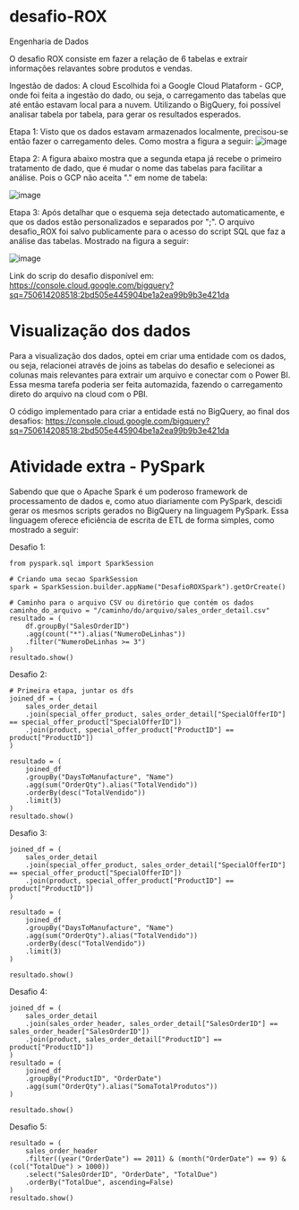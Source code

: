 # desafio-ROX
Engenharia de Dados

O desafio ROX consiste em fazer a relação de 6 tabelas e extrair informações relavantes sobre produtos e vendas. 

Ingestão de dados: 
A cloud Escolhida foi a Google Cloud Plataform - GCP, onde foi feita a ingestão do dado, ou seja, o carregamento das tabelas que até então estavam local para a nuvem.
Utilizando o BigQuery, foi possível analisar tabela por tabela, para gerar os resultados esperados. 

Etapa 1: Visto que os dados estavam armazenados localmente, precisou-se então fazer o carregamento deles. Como mostra a figura a seguir:
![image](https://github.com/eldertaveira/desafio-ROX/assets/142034363/4c4b7bb1-4aab-4eb8-9f40-943ed4c226f5)

Etapa 2: A figura abaixo mostra que a segunda etapa já recebe o primeiro tratamento de dado, que é mudar o nome das tabelas para facilitar a análise. Pois o GCP não aceita "." em nome de tabela:

![image](https://github.com/eldertaveira/desafio-ROX/assets/142034363/8acd1144-6641-4c4d-a6f5-7a7d1401c104)

Etapa 3: Após detalhar que o esquema seja detectado automaticamente, e que os dados estão personalizados e separados por ";". O arquivo desafio_ROX foi salvo publicamente para o acesso do script SQL que faz a análise das tabelas. Mostrado na figura a seguir:

![image](https://github.com/eldertaveira/desafio-ROX/assets/142034363/c6f656bd-288a-4f4c-88d1-8b9426a360b8)


Link do scrip do desafio disponível em:
https://console.cloud.google.com/bigquery?sq=750614208518:2bd505e445904be1a2ea99b9b3e421da

# Visualização dos dados
Para a visualização dos dados, optei em criar uma entidade com os dados, ou seja, relacionei através de joins as tabelas do desafio e selecionei as colunas mais relevantes para extrair um arquivo e conectar com o Power BI. Essa mesma tarefa poderia ser feita automazida, fazendo o carregamento direto do arquivo na cloud com o PBI.

O código implementado para criar a entidade está no BigQuery, ao final dos desafios: https://console.cloud.google.com/bigquery?sq=750614208518:2bd505e445904be1a2ea99b9b3e421da


# Atividade extra - PySpark
Sabendo que que o Apache Spark é um poderoso framework de processamento de dados e, como atuo diariamente com PySpark, descidi gerar os mesmos scripts gerados no BigQuery na linguagem PySpark. Essa linguagem oferece eficiência de escrita de ETL de forma simples, como mostrado a seguir:

Desafio 1: 
```
from pyspark.sql import SparkSession

# Criando uma secao SparkSession
spark = SparkSession.builder.appName("DesafioROXSpark").getOrCreate()

# Caminho para o arquivo CSV ou diretório que contém os dados 
caminho_do_arquivo = "/caminho/do/arquivo/sales_order_detail.csv"
resultado = (
    df.groupBy("SalesOrderID")
    .agg(count("*").alias("NumeroDeLinhas"))
    .filter("NumeroDeLinhas >= 3")
)
resultado.show()
```
Desafio 2: 
```
# Primeira etapa, juntar os dfs
joined_df = (
    sales_order_detail
    .join(special_offer_product, sales_order_detail["SpecialOfferID"] == special_offer_product["SpecialOfferID"])
    .join(product, special_offer_product["ProductID"] == product["ProductID"])
)

resultado = (
    joined_df
    .groupBy("DaysToManufacture", "Name")
    .agg(sum("OrderQty").alias("TotalVendido"))
    .orderBy(desc("TotalVendido"))
    .limit(3)
)
resultado.show()
```
Desafio 3: 
```
joined_df = (
    sales_order_detail
    .join(special_offer_product, sales_order_detail["SpecialOfferID"] == special_offer_product["SpecialOfferID"])
    .join(product, special_offer_product["ProductID"] == product["ProductID"])
)

resultado = (
    joined_df
    .groupBy("DaysToManufacture", "Name")
    .agg(sum("OrderQty").alias("TotalVendido"))
    .orderBy(desc("TotalVendido"))
    .limit(3)
)

resultado.show()
```
Desafio 4:
```
joined_df = (
    sales_order_detail
    .join(sales_order_header, sales_order_detail["SalesOrderID"] == sales_order_header["SalesOrderID"])
    .join(product, sales_order_detail["ProductID"] == product["ProductID"])
)
resultado = (
    joined_df
    .groupBy("ProductID", "OrderDate")
    .agg(sum("OrderQty").alias("SomaTotalProdutos"))
)

resultado.show()
```
Desafio 5: 
```
resultado = (
    sales_order_header
    .filter((year("OrderDate") == 2011) & (month("OrderDate") == 9) & (col("TotalDue") > 1000))
    .select("SalesOrderID", "OrderDate", "TotalDue")
    .orderBy("TotalDue", ascending=False)
)
resultado.show()
```
